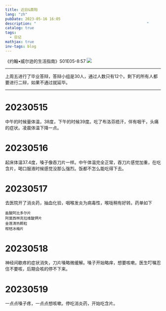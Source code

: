 ```yaml
---
title: 近日&首阳
lang: "zh"
pubDate: 2023-05-16 16:05
description: "                                                  "
catalog: true
tags:
  - 日记
mathjax: true
inv-tags: blog
---
```


《约翰•威尔逊的生活指南》S01E05-8:57
![](https://img.asyncx.top/images/202305102055117.png)

---

上周五进行了毕业答辩，答辩小组是30人，通过人数只有12个。剩下的所有人都要进行二辩，如果不通过就延毕。

---
# 20230515
中午的时候量体温，38度，下午的时候39度。吃了布洛芬捂汗，伴有咽干，头痛的症状。凌晨体温下降一点。
# 20230516
起床体温37.4度，嗓子像吞刀片一样。中午体温完全正常，吞刀片感觉加重，在吃含片，喝口服液时候感觉没那么强烈。饭都不怎么能吃得下去。
# 20230517
去医院开了消炎药，抽血化验，咽喉发炎为病毒性，喉咙稍有好转。药单如下
```
盐酸阿比多尔片
阿莫西林克拉维酸钾片
金莲清热颗粒
柑桔冰梅片
```
# 20230518
神经间歇疼的症状消失，刀片嗓略微缓解。嗓子开始略痒，想要咳嗽。医生叮嘱忍住不要咳，后期会咳的停不下来。
# 20230519
一点点嗓子疼，一点点想咳嗽。停吃消炎药，开始吃含片。